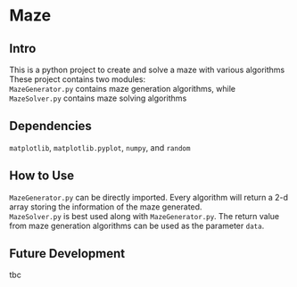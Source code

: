 # Maze

## Intro
This is a python project to create and solve a maze with various algorithms  
These project contains two modules:  
`MazeGenerator.py` contains maze generation algorithms, while  
`MazeSolver.py` contains maze solving algorithms  

## Dependencies
`matplotlib`, `matplotlib.pyplot`, `numpy`, and `random`

## How to Use
`MazeGenerator.py` can be directly imported. Every algorithm will return a 2-d array storing the information of the maze generated.  
`MazeSolver.py` is best used along with `MazeGenerator.py`. The return value from maze generation algorithms can be used as the parameter `data`.

## Future Development
tbc

